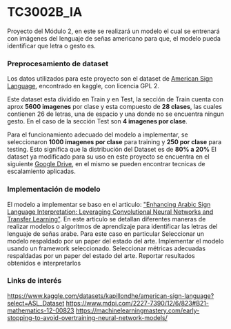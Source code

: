 # TC3002B_IA
Proyecto del Módulo 2, en este se realizará un modelo el cual se entrenará con imágenes del lenguaje de señas americano para que, el modelo pueda identificar que letra o gesto es.

### Preprocesamiento de dataset
Los datos utilizados para este proyecto son el dataset de [American  Sign Language](https://www.kaggle.com/datasets/kapillondhe/american-sign-language?select=ASL_Dataset), encontrado en kaggle, con licencia GPL 2.

Este dataset esta dividido en Train y en Test, la sección de Train cuenta con aprox **5600 imagenes** por clase y esta compuesto de **28 clases**, las cuales contienen 26 de letras, una de espacio y una donde no se encuentra ningun gesto. En el caso de la sección Test son **4 imagenes por clase**.

Para el funcionamiento adecuado del modelo a implementar, se seleccionaron **1000 imagenes por clase** para training y **250 por clase** para testing. Esto significa que la distribución del Dataset es de **80% a 20%**
El dataset ya modificado para su uso en este proyecto se encuentra en el siguiente [Google Drive](https://drive.google.com/drive/folders/12T7WFUGrXnJnKvZKeLaGCPVRHsZfRWJj?usp=sharing), en el mismo se pueden encontrar tecnicas de escalamiento aplicadas.

### Implementación de modelo
El modelo a implementar se baso en el articulo: ["Enhancing Arabic Sign Language Interpretation: Leveraging Convolutional Neural Networks and Transfer Learning"](https://www.mdpi.com/2227-7390/12/6/823#B21-mathematics-12-00823). En este articulo se detallan diferentes maneras de realizar modelos o algoritmos de aprendizaje para identificar las letras del lenguaje de señas arabe. Para este caso en particular 
Seleccionar un modelo respaldado por un paper del estado del arte.
Implementar el modelo usando un framework seleccionado.
Seleccionar métricas adecuadas respaldadas por un paper del estado del arte.
Reportar resultados obtenidos e interpretarlos

### Links de interés 
https://www.kaggle.com/datasets/kapillondhe/american-sign-language?select=ASL_Dataset
https://www.mdpi.com/2227-7390/12/6/823#B21-mathematics-12-00823
https://machinelearningmastery.com/early-stopping-to-avoid-overtraining-neural-network-models/
